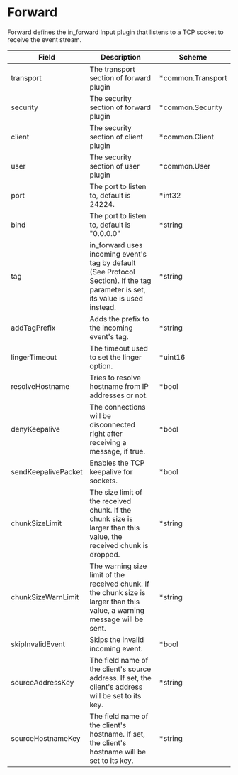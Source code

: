 # Forward

Forward defines the in_forward Input plugin that listens to a TCP socket to receive the event stream.


| Field | Description | Scheme |
| ----- | ----------- | ------ |
| transport | The transport section of forward plugin | *common.Transport |
| security | The security section of forward plugin | *common.Security |
| client | The security section of client plugin | *common.Client |
| user | The security section of user plugin | *common.User |
| port | The port to listen to, default is 24224. | *int32 |
| bind | The port to listen to, default is \"0.0.0.0\" | *string |
| tag | in_forward uses incoming event's tag by default (See Protocol Section). If the tag parameter is set, its value is used instead. | *string |
| addTagPrefix | Adds the prefix to the incoming event's tag. | *string |
| lingerTimeout | The timeout used to set the linger option. | *uint16 |
| resolveHostname | Tries to resolve hostname from IP addresses or not. | *bool |
| denyKeepalive | The connections will be disconnected right after receiving a message, if true. | *bool |
| sendKeepalivePacket | Enables the TCP keepalive for sockets. | *bool |
| chunkSizeLimit | The size limit of the received chunk. If the chunk size is larger than this value, the received chunk is dropped. | *string |
| chunkSizeWarnLimit | The warning size limit of the received chunk. If the chunk size is larger than this value, a warning message will be sent. | *string |
| skipInvalidEvent | Skips the invalid incoming event. | *bool |
| sourceAddressKey | The field name of the client's source address. If set, the client's address will be set to its key. | *string |
| sourceHostnameKey | The field name of the client's hostname. If set, the client's hostname will be set to its key. | *string |
